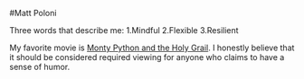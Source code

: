 #Matt Poloni

Three words that describe me:
1.Mindful
2.Flexible
3.Resilient

My favorite movie is [Monty Python and the Holy Grail](https://www.imdb.com/title/tt0071853/). I honestly believe that it should be considered required viewing for anyone who claims to have a sense of humor.